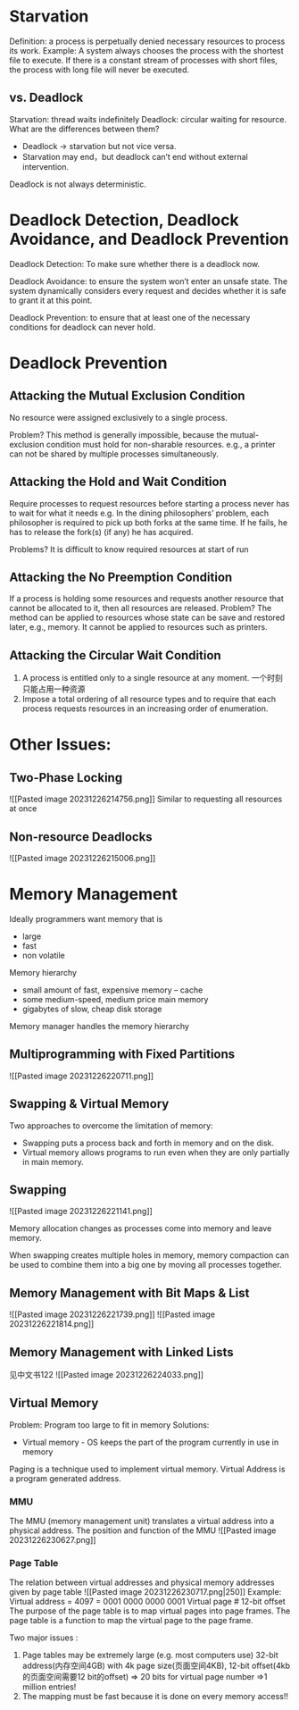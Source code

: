 # Starvation
Definition: a process is perpetually denied necessary resources to process its work. 
Example:  A system always chooses the process with the shortest file to execute. If there is a constant stream of processes with short files, the process with long file will never be executed.
## vs. Deadlock
Starvation: thread waits indefinitely
Deadlock: circular waiting for resource.
What are the differences between them?
-  Deadlock -> starvation but not vice versa.
-  Starvation may end，but deadlock can’t end without external intervention. 

Deadlock is not always deterministic.

# Deadlock Detection, Deadlock Avoidance, and Deadlock Prevention 
Deadlock Detection: To make sure whether there is a deadlock now. 

Deadlock Avoidance:  to ensure the system won’t enter an unsafe state.  The system dynamically considers every request and decides whether it is safe to grant it at this point.

Deadlock Prevention: to ensure that at least one of the necessary conditions for deadlock can never hold.

# Deadlock Prevention
## Attacking the Mutual Exclusion Condition
No resource were assigned exclusively to a single process.

Problem?
This method is generally impossible, because the mutual-exclusion condition must hold for non-sharable resources. e.g., a printer can not be shared by multiple processes simultaneously. 
## Attacking the Hold and Wait Condition
Require processes to request resources before starting a process never has to wait for what it needs
e.g. In the dining philosophers’ problem, each philosopher is required to pick up both forks at the same time. If he fails, he has to release the fork(s) (if any) he has acquired. 

Problems?
It is difficult to know required resources at start of run
## Attacking the No Preemption Condition
If a process is holding some resources and requests another resource that cannot be allocated to it, then all resources are released.
Problem?
The method can be applied to resources whose state can be save and restored later, e.g., memory.
It cannot be applied to resources such as printers.

## Attacking the Circular Wait Condition
1. A process is entitled only to a single resource at any moment. 一个时刻只能占用一种资源
2. Impose a total ordering of all resource types and to require that each process requests resources in an increasing order of enumeration.
# Other Issues:
## Two-Phase Locking
![[Pasted image 20231226214756.png]]
Similar to requesting all resources at once
## Non-resource Deadlocks
![[Pasted image 20231226215006.png]]

# Memory Management	
Ideally programmers want memory that is 
- large
- fast
- non volatile

Memory hierarchy 
- small amount of fast, expensive memory – cache 
- some medium-speed, medium price main memory
- gigabytes of slow, cheap disk storage

Memory manager handles the memory hierarchy

## Multiprogramming with Fixed Partitions
![[Pasted image 20231226220711.png]]

## Swapping & Virtual Memory
Two approaches to overcome the limitation of memory: 
- Swapping puts a process back and forth in memory and on the disk.
- Virtual memory allows programs to run even when they are only partially in main memory.
## Swapping

![[Pasted image 20231226221141.png]]

Memory allocation changes as processes come into memory and leave memory.

When swapping creates multiple holes in memory, memory compaction can be used to combine them into a big one by moving all processes together.

## Memory Management with Bit Maps & List
![[Pasted image 20231226221739.png]]
![[Pasted image 20231226221814.png]]

## Memory Management with Linked Lists
见中文书122
![[Pasted image 20231226224033.png]]

## Virtual Memory
Problem:  Program too large to fit in memory
Solutions: 
- Virtual memory - OS keeps the part of the program currently in use in memory

Paging is a technique used to implement virtual memory.
Virtual Address is a program generated address.
### MMU
The MMU  (memory management unit) translates a virtual address into a physical address.
The position and function of the MMU
![[Pasted image 20231226230627.png]]



### Page Table 
The relation between virtual addresses and physical  memory addresses     given by page table
![[Pasted image 20231226230717.png|250]]
Example: Virtual address = 4097 = 0001  0000 0000 0001
                                              Virtual page #   12-bit offset
The purpose of the page table is to map virtual pages into page frames. The page table is a function to map the virtual page to the page frame.

 Two major issues : 
1. Page tables may be extremely large (e.g. most computers use) 32-bit address(内存空间4GB) with 4k page size(页面空间4KB), 12-bit offset(4kb的页面空间需要12 bit的offset)
      => 20 bits for virtual page number
      =>1 million entries!
2. The mapping must be fast because it is done on every memory access!!
